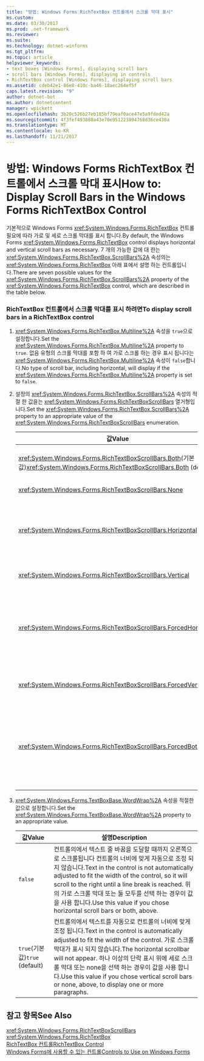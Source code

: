 ```yaml
---
title: "방법: Windows Forms RichTextBox 컨트롤에서 스크롤 막대 표시"
ms.custom: 
ms.date: 03/30/2017
ms.prod: .net-framework
ms.reviewer: 
ms.suite: 
ms.technology: dotnet-winforms
ms.tgt_pltfrm: 
ms.topic: article
helpviewer_keywords:
- text boxes [Windows Forms], displaying scroll bars
- scroll bars [Windows Forms], displaying in controls
- RichTextBox control [Windows Forms], displaying scroll bars
ms.assetid: cdeb42e1-86e8-410c-ba46-18aec264ef5f
caps.latest.revision: "9"
author: dotnet-bot
ms.author: dotnetcontent
manager: wpickett
ms.openlocfilehash: 3b20c526b27eb185bf79eaf0ace47e5a9fded42a
ms.sourcegitcommit: 4f3fef493080a43e70e951223894768d36ce430a
ms.translationtype: MT
ms.contentlocale: ko-KR
ms.lasthandoff: 11/21/2017
---
```

# <a name="how-to-display-scroll-bars-in-the-windows-forms-richtextbox-control"></a><span data-ttu-id="c0b12-102">방법: Windows Forms RichTextBox 컨트롤에서 스크롤 막대 표시</span><span class="sxs-lookup"><span data-stu-id="c0b12-102">How to: Display Scroll Bars in the Windows Forms RichTextBox Control</span></span>
<span data-ttu-id="c0b12-103">기본적으로 Windows Forms <xref:System.Windows.Forms.RichTextBox> 컨트롤 필요에 따라 가로 및 세로 스크롤 막대를 표시 합니다.</span><span class="sxs-lookup"><span data-stu-id="c0b12-103">By default, the Windows Forms <xref:System.Windows.Forms.RichTextBox> control displays horizontal and vertical scroll bars as necessary.</span></span> <span data-ttu-id="c0b12-104">7 개의 가능한 값에 대 한는 <xref:System.Windows.Forms.RichTextBox.ScrollBars%2A> 속성의는 <xref:System.Windows.Forms.RichTextBox> 아래 표에서 설명 하는 컨트롤입니다.</span><span class="sxs-lookup"><span data-stu-id="c0b12-104">There are seven possible values for the <xref:System.Windows.Forms.RichTextBox.ScrollBars%2A> property of the <xref:System.Windows.Forms.RichTextBox> control, which are described in the table below.</span></span>  
  
### <a name="to-display-scroll-bars-in-a-richtextbox-control"></a><span data-ttu-id="c0b12-105">RichTextBox 컨트롤에서 스크롤 막대를 표시 하려면</span><span class="sxs-lookup"><span data-stu-id="c0b12-105">To display scroll bars in a RichTextBox control</span></span>  
  
1.  <span data-ttu-id="c0b12-106"><xref:System.Windows.Forms.RichTextBox.Multiline%2A> 속성을 `true`으로 설정합니다.</span><span class="sxs-lookup"><span data-stu-id="c0b12-106">Set the <xref:System.Windows.Forms.RichTextBox.Multiline%2A> property to `true`.</span></span> <span data-ttu-id="c0b12-107">없음 유형의 스크롤 막대를 포함 하 여 가로 스크롤 하는 경우 표시 됩니다는 <xref:System.Windows.Forms.RichTextBox.Multiline%2A> 속성이 `false`합니다.</span><span class="sxs-lookup"><span data-stu-id="c0b12-107">No type of scroll bar, including horizontal, will display if the <xref:System.Windows.Forms.RichTextBox.Multiline%2A> property is set to `false`.</span></span>  
  
2.  <span data-ttu-id="c0b12-108">설정의 <xref:System.Windows.Forms.RichTextBox.ScrollBars%2A> 속성의 적절 한 값을는 <xref:System.Windows.Forms.RichTextBoxScrollBars> 열거형입니다.</span><span class="sxs-lookup"><span data-stu-id="c0b12-108">Set the <xref:System.Windows.Forms.RichTextBox.ScrollBars%2A> property to an appropriate value of the <xref:System.Windows.Forms.RichTextBoxScrollBars> enumeration.</span></span>  
  
    |<span data-ttu-id="c0b12-109">값</span><span class="sxs-lookup"><span data-stu-id="c0b12-109">Value</span></span>|<span data-ttu-id="c0b12-110">설명</span><span class="sxs-lookup"><span data-stu-id="c0b12-110">Description</span></span>|  
    |-----------|-----------------|  
    |<span data-ttu-id="c0b12-111"><xref:System.Windows.Forms.RichTextBoxScrollBars.Both>(기본값)</span><span class="sxs-lookup"><span data-stu-id="c0b12-111"><xref:System.Windows.Forms.RichTextBoxScrollBars.Both> (default)</span></span>|<span data-ttu-id="c0b12-112">텍스트 너비 또는 컨트롤의 길이 초과 하는 경우에 가로 또는 세로 스크롤 막대 또는 둘 다를 표시 합니다.</span><span class="sxs-lookup"><span data-stu-id="c0b12-112">Displays horizontal or vertical scroll bars, or both, only when text exceeds the width or length of the control.</span></span>|  
    |<xref:System.Windows.Forms.RichTextBoxScrollBars.None>|<span data-ttu-id="c0b12-113">스크롤 막대의 표시 되지 않습니다.</span><span class="sxs-lookup"><span data-stu-id="c0b12-113">Never displays any type of scroll bar.</span></span>|  
    |<xref:System.Windows.Forms.RichTextBoxScrollBars.Horizontal>|<span data-ttu-id="c0b12-114">가로 스크롤 막대는 텍스트 컨트롤의 너비를 초과 하는 경우에 표시 됩니다.</span><span class="sxs-lookup"><span data-stu-id="c0b12-114">Displays a horizontal scroll bar only when the text exceeds the width of the control.</span></span> <span data-ttu-id="c0b12-115">(이 위해서는는 <xref:System.Windows.Forms.TextBoxBase.WordWrap%2A> 속성으로 설정 되어 있어야 `false`.)</span><span class="sxs-lookup"><span data-stu-id="c0b12-115">(For this to occur, the <xref:System.Windows.Forms.TextBoxBase.WordWrap%2A> property must be set to `false`.)</span></span>|  
    |<xref:System.Windows.Forms.RichTextBoxScrollBars.Vertical>|<span data-ttu-id="c0b12-116">세로 스크롤 막대는 텍스트 컨트롤의 높이 초과 하는 경우에 표시 됩니다.</span><span class="sxs-lookup"><span data-stu-id="c0b12-116">Displays a vertical scroll bar only when the text exceeds the height of the control.</span></span>|  
    |<xref:System.Windows.Forms.RichTextBoxScrollBars.ForcedHorizontal>|<span data-ttu-id="c0b12-117">가로 스크롤 막대의 경우 표시는 <xref:System.Windows.Forms.TextBoxBase.WordWrap%2A> 속성이 `false`합니다.</span><span class="sxs-lookup"><span data-stu-id="c0b12-117">Displays a horizontal scroll bar when the <xref:System.Windows.Forms.TextBoxBase.WordWrap%2A> property is set to `false`.</span></span> <span data-ttu-id="c0b12-118">텍스트 컨트롤의 너비를 초과 하지 않는 스크롤 막대를 흐리게 표시 됩니다.</span><span class="sxs-lookup"><span data-stu-id="c0b12-118">The scroll bar appears dimmed when text does not exceed the width of the control.</span></span>|  
    |<xref:System.Windows.Forms.RichTextBoxScrollBars.ForcedVertical>|<span data-ttu-id="c0b12-119">항상 세로 스크롤 막대를 표시합니다.</span><span class="sxs-lookup"><span data-stu-id="c0b12-119">Always displays a vertical scroll bar.</span></span> <span data-ttu-id="c0b12-120">텍스트 컨트롤의 길이 초과 하지 않는 스크롤 막대를 흐리게 표시 됩니다.</span><span class="sxs-lookup"><span data-stu-id="c0b12-120">The scroll bar appears dimmed when text does not exceed the length of the control.</span></span>|  
    |<xref:System.Windows.Forms.RichTextBoxScrollBars.ForcedBoth>|<span data-ttu-id="c0b12-121">항상 세로 스크롤 막대를 표시합니다.</span><span class="sxs-lookup"><span data-stu-id="c0b12-121">Always displays a vertical scrollbar.</span></span> <span data-ttu-id="c0b12-122">가로 스크롤 막대의 경우 표시는 <xref:System.Windows.Forms.TextBoxBase.WordWrap%2A> 속성이 `false`합니다.</span><span class="sxs-lookup"><span data-stu-id="c0b12-122">Displays a horizontal scroll bar when the <xref:System.Windows.Forms.TextBoxBase.WordWrap%2A> property is set to `false`.</span></span> <span data-ttu-id="c0b12-123">스크롤 막대 컨트롤의 너비나 텍스트 크지 않으면 흐리게 표시 됩니다.</span><span class="sxs-lookup"><span data-stu-id="c0b12-123">The scroll bars appear grayed when text does not exceed the width or length of the control.</span></span>|  
  
3.  <span data-ttu-id="c0b12-124"><xref:System.Windows.Forms.TextBoxBase.WordWrap%2A> 속성을 적절한 값으로 설정합니다.</span><span class="sxs-lookup"><span data-stu-id="c0b12-124">Set the <xref:System.Windows.Forms.TextBoxBase.WordWrap%2A> property to an appropriate value.</span></span>  
  
    |<span data-ttu-id="c0b12-125">값</span><span class="sxs-lookup"><span data-stu-id="c0b12-125">Value</span></span>|<span data-ttu-id="c0b12-126">설명</span><span class="sxs-lookup"><span data-stu-id="c0b12-126">Description</span></span>|  
    |-----------|-----------------|  
    |`false`|<span data-ttu-id="c0b12-127">컨트롤의에서 텍스트 줄 바꿈을 도달할 때까지 오른쪽으로 스크롤됩니다 컨트롤의 너비에 맞게 자동으로 조정 되지 않습니다.</span><span class="sxs-lookup"><span data-stu-id="c0b12-127">Text in the control is not automatically adjusted to fit the width of the control, so it will scroll to the right until a line break is reached.</span></span> <span data-ttu-id="c0b12-128">위의 가로 스크롤 막대 또는 둘 모두를 선택 하는 경우이 값을 사용 합니다.</span><span class="sxs-lookup"><span data-stu-id="c0b12-128">Use this value if you chose horizontal scroll bars or both, above.</span></span>|  
    |<span data-ttu-id="c0b12-129">`true`(기본값)</span><span class="sxs-lookup"><span data-stu-id="c0b12-129">`true` (default)</span></span>|<span data-ttu-id="c0b12-130">컨트롤의에서 텍스트를 자동으로 컨트롤의 너비에 맞게 조정 됩니다.</span><span class="sxs-lookup"><span data-stu-id="c0b12-130">Text in the control is automatically adjusted to fit the width of the control.</span></span> <span data-ttu-id="c0b12-131">가로 스크롤 막대가 표시 되지 않습니다.</span><span class="sxs-lookup"><span data-stu-id="c0b12-131">The horizontal scrollbar will not appear.</span></span> <span data-ttu-id="c0b12-132">하나 이상의 단락 표시 위에 세로 스크롤 막대 또는 none을 선택 하는 경우이 값을 사용 합니다.</span><span class="sxs-lookup"><span data-stu-id="c0b12-132">Use this value if you chose vertical scroll bars or none, above, to display one or more paragraphs.</span></span>|  
  
## <a name="see-also"></a><span data-ttu-id="c0b12-133">참고 항목</span><span class="sxs-lookup"><span data-stu-id="c0b12-133">See Also</span></span>  
 <xref:System.Windows.Forms.RichTextBoxScrollBars>  
 <xref:System.Windows.Forms.RichTextBox>  
 [<span data-ttu-id="c0b12-134">RichTextBox 컨트롤</span><span class="sxs-lookup"><span data-stu-id="c0b12-134">RichTextBox Control</span></span>](../../../../docs/framework/winforms/controls/richtextbox-control-windows-forms.md)  
 [<span data-ttu-id="c0b12-135">Windows Forms에 사용할 수 있는 컨트롤</span><span class="sxs-lookup"><span data-stu-id="c0b12-135">Controls to Use on Windows Forms</span></span>](../../../../docs/framework/winforms/controls/controls-to-use-on-windows-forms.md)
